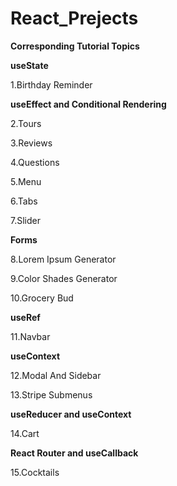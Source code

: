 # React_Prejects
**Corresponding Tutorial Topics**

**useState**

1.Birthday Reminder


**useEffect and Conditional Rendering**

2.Tours

3.Reviews

4.Questions

5.Menu

6.Tabs

7.Slider


**Forms**


8.Lorem Ipsum Generator

9.Color Shades Generator

10.Grocery Bud


**useRef**

11.Navbar


**useContext**

12.Modal And Sidebar

13.Stripe Submenus


**useReducer and useContext**


14.Cart


**React Router and useCallback**

15.Cocktails
